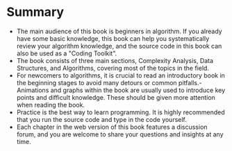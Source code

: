 # Summary

- The main audience of this book is beginners in algorithm. If you already have some basic knowledge, this book can help you systematically review your algorithm knowledge, and the source code in this book can also be used as a "Coding Toolkit".
- The book consists of three main sections, Complexity Analysis, Data Structures, and Algorithms, covering most of the topics in the field.
- For newcomers to algorithms, it is crucial to read an introductory book in the beginning stages to avoid many detours or common pitfalls.- Animations and graphs within the book are usually used to introduce key points and difficult knowledge. These should be given more attention when reading the book.
- Practice is the best way to learn programming. It is highly recommended that you run the source code and type in the code yourself.
- Each chapter in the web version of this book features a discussion forum, and you are welcome to share your questions and insights at any time.